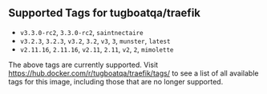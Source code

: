 ## Supported Tags for tugboatqa/traefik

* `v3.3.0-rc2`, `3.3.0-rc2`, `saintnectaire`
* `v3.2.3`, `3.2.3`, `v3.2`, `3.2`, `v3`, `3`, `munster`, `latest`
* `v2.11.16`, `2.11.16`, `v2.11`, `2.11`, `v2`, `2`, `mimolette`

The above tags are currently supported. Visit https://hub.docker.com/r/tugboatqa/traefik/tags/ to see a list of all available tags for this image, including those that are no longer supported.

